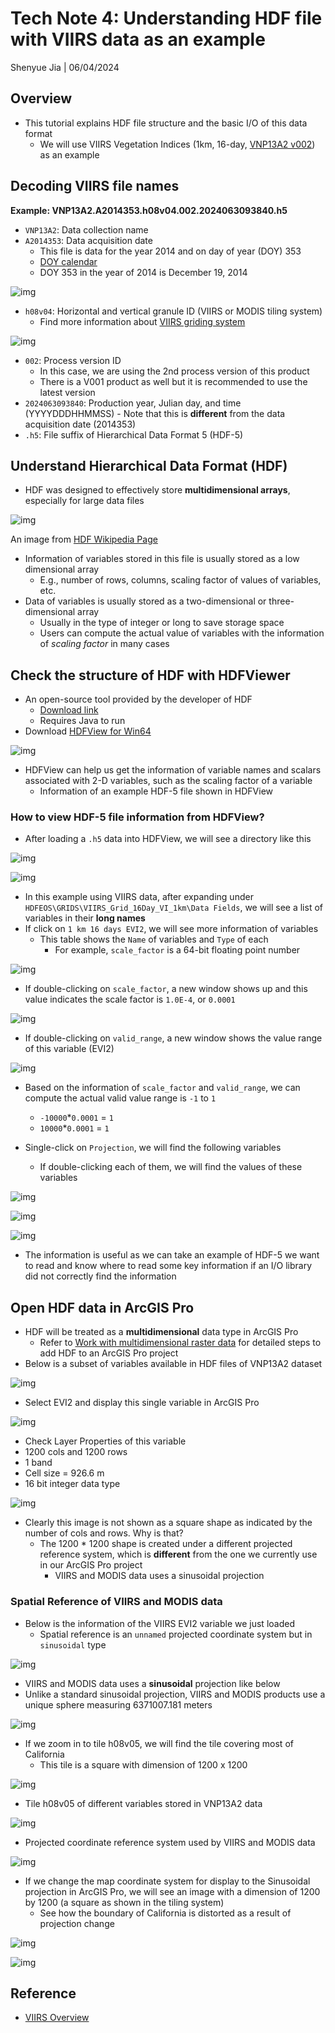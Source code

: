 # Tech Note 4: Understanding HDF file with VIIRS data as an example

Shenyue Jia \| 06/04/2024

## Overview

-   This tutorial explains HDF file structure and the basic I/O of this data format
    -   We will use VIIRS Vegetation Indices (1km, 16-day, [VNP13A2 v002](https://lpdaac.usgs.gov/products/vnp13a2v002/)) as an example

## Decoding VIIRS file names

**Example: VNP13A2.A2014353.h08v04.002.2024063093840.h5**

-   `VNP13A2`: Data collection name
-   `A2014353`: Data acquisition date
    -   This file is data for the year 2014 and on day of year (DOY) 353
    -   [DOY calendar](https://gml.noaa.gov/grad/antuv/Calendar.jsp)
    -   DOY 353 in the year of 2014 is December 19, 2014

![img](https://github.com/jiashenyue/soil-moisture-analysis-tech-notes/blob/main/pics/034-tech-note.png)

-   `h08v04`: Horizontal and vertical granule ID (VIIRS or MODIS tiling system)
    -   Find more information about [VIIRS griding system](https://lpdaac.usgs.gov/data/get-started-data/collection-overview/missions/s-npp-nasa-viirs-overview/#viirs-grid-systems)

![img](https://lpdaac.usgs.gov/media/images/modis_sinusoidal_grid.width-800.jpg)

-   `002`: Process version ID
    -   In this case, we are using the 2nd process version of this product
    -   There is a V001 product as well but it is recommended to use the latest version
-   `2024063093840`: Production year, Julian day, and time (YYYYDDDHHMMSS)
        -   Note that this is **different** from the data acquisition date (2014353)
-   `.h5`: File suffix of Hierarchical Data Format 5 (HDF-5)

## Understand Hierarchical Data Format (HDF)

-   HDF was designed to effectively store **multidimensional arrays**, especially for large data files

![img](https://upload.wikimedia.org/wikipedia/commons/6/60/HDF-Structure-Example.gif)

An image from [HDF Wikipedia Page](https://en.wikipedia.org/wiki/Hierarchical_Data_Format%20showing%20its%20structure)

-   Information of variables stored in this file is usually stored as a low dimensional array
    -   E.g., number of rows, columns, scaling factor of values of variables, etc.
-   Data of variables is usually stored as a two-dimensional or three-dimensional array
    -   Usually in the type of integer or long to save storage space
    -   Users can compute the actual value of variables with the information of *scaling factor* in many cases

## Check the structure of HDF with HDFViewer

-   An open-source tool provided by the developer of HDF
    -   [Download link](https://www.hdfgroup.org/downloads/hdfview/)
    -   Requires Java to run
-   Download [HDFView for Win64](https://www.hdfgroup.org/downloads/hdfview/)

![img](https://github.com/jiashenyue/soil-moisture-analysis-tech-notes/blob/main/pics/044-tech-note.png)

- HDFView can help us get the information of variable names and scalars associated with 2-D variables, such as the scaling factor of a variable
  - Information of an example HDF-5 file shown in HDFView

### How to view HDF-5 file information from HDFView?

- After loading a `.h5` data into HDFView, we will see a directory like this

![img](https://github.com/jiashenyue/soil-moisture-analysis-tech-notes/blob/main/pics/045-tech-note.png)

![img](https://github.com/jiashenyue/soil-moisture-analysis-tech-notes/blob/main/pics/046-tech-note.png)

- In this example using VIIRS data, after expanding under `HDFEOS\GRIDS\VIIRS_Grid_16Day_VI_1km\Data Fields`, we will see a list of variables in their **long names**
- If click on `1 km 16 days EVI2`, we will see more information of variables
  - This table shows the `Name` of variables and `Type` of each
    - For example, `scale_factor` is a 64-bit floating point number

![img](https://github.com/jiashenyue/soil-moisture-analysis-tech-notes/blob/main/pics/047-tech-note.png)

- If double-clicking on `scale_factor`, a new window shows up and this value indicates the scale factor is `1.0E-4`, or `0.0001`

![img](https://github.com/jiashenyue/soil-moisture-analysis-tech-notes/blob/main/pics/048-tech-note.png)

- If double-clicking on `valid_range`, a new window shows the value range of this variable (EVI2)

![img](https://github.com/jiashenyue/soil-moisture-analysis-tech-notes/blob/main/pics/049-tech-note.png)


- Based on the information of `scale_factor` and `valid_range`, we can compute the actual valid value range is `-1` to `1`
  - `-10000`*`0.0001` = `1`
  - `10000`*`0.0001` = `1`

- Single-click on `Projection`, we will find the following variables
  - If double-clicking each of them, we will find the values of these variables
  
![img](https://github.com/jiashenyue/soil-moisture-analysis-tech-notes/blob/main/pics/050-tech-note.png)

![img](https://github.com/jiashenyue/soil-moisture-analysis-tech-notes/blob/main/pics/051-tech-note.png)

![img](https://github.com/jiashenyue/soil-moisture-analysis-tech-notes/blob/main/pics/052-tech-note.png)

- The information is useful as we can take an example of HDF-5 we want to read and know where to read some key information if an I/O library did not correctly find the information

## Open HDF data in ArcGIS Pro

-   HDF will be treated as a **multidimensional** data type in ArcGIS Pro
    -   Refer to [Work with multidimensional raster data](https://pro.arcgis.com/en/pro-app/latest/help/data/imagery/working-with-a-multidimensional-raster-layer.htm#GUID-A4E386E5-266F-4CB0-9F93-A73A5AFC7AAB) for detailed steps to add HDF to an ArcGIS Pro project
-   Below is a subset of variables available in HDF files of VNP13A2 dataset

![img](https://github.com/jiashenyue/soil-moisture-analysis-tech-notes/blob/main/pics/035-tech-note.png)

-   Select EVI2 and display this single variable in ArcGIS Pro

![img](https://github.com/jiashenyue/soil-moisture-analysis-tech-notes/blob/main/pics/036-tech-note.png)

-   Check Layer Properties of this variable
  - 1200 cols and 1200 rows
  - 1 band
  - Cell size = 926.6 m
  - 16 bit integer data type
  
![img](https://github.com/jiashenyue/soil-moisture-analysis-tech-notes/blob/main/pics/037-tech-note.png)  
  
- Clearly this image is not shown as a square shape as indicated by the number of cols and rows. Why is that?
  - The 1200 * 1200 shape is created under a different projected reference system, which is **different** from the one we currently use in our ArcGIS Pro project
    - VIIRS and MODIS data uses a sinusoidal projection

### Spatial Reference of VIIRS and MODIS data

-   Below is the information of the VIIRS EVI2 variable we just loaded
    -   Spatial reference is an `unnamed` projected coordinate system but in `sinusoidal` type

![img](https://github.com/jiashenyue/soil-moisture-analysis-tech-notes/blob/main/pics/038-tech-note.png)

-   VIIRS and MODIS data uses a **sinusoidal** projection like below
  - Unlike a standard sinusoidal projection, VIIRS and MODIS products use a unique  sphere measuring 6371007.181 meters 

![img](https://lpdaac.usgs.gov/media/images/modis_sinusoidal_grid.width-800.jpg)

  - If we zoom in to tile h08v05, we will find the tile covering most of California
    - This tile is a square with dimension of 1200 x 1200
  
![img](https://github.com/jiashenyue/soil-moisture-analysis-tech-notes/blob/main/pics/040-tech-note.png)

  - Tile h08v05 of different variables stored in VNP13A2 data

![img](https://github.com/jiashenyue/soil-moisture-analysis-tech-notes/blob/main/pics/043-tech-note.png)

-   Projected coordinate reference system used by VIIRS and MODIS data

![img](https://github.com/jiashenyue/soil-moisture-analysis-tech-notes/blob/main/pics/039-tech-note.png)

  - If we change the map coordinate system  for display to the Sinusoidal projection in ArcGIS Pro, we will see an image with a dimension of 1200 by 1200 (a square as shown in the tiling system)
    - See how the boundary of California is distorted as a result of projection change

![img](https://github.com/jiashenyue/soil-moisture-analysis-tech-notes/blob/main/pics/042-tech-note.png)

![img](https://github.com/jiashenyue/soil-moisture-analysis-tech-notes/blob/main/pics/043-tech-note.png)


## Reference

- [VIIRS Overview](https://lpdaac.usgs.gov/data/get-started-data/collection-overview/missions/s-npp-nasa-viirs-overview/#viirs-temporal-and-spatial-resolution)
